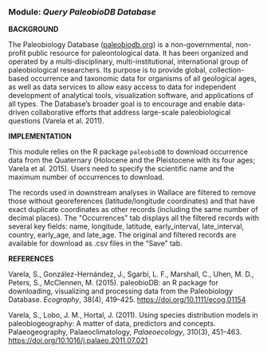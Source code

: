 ### **Module:** ***Query PaleobioDB Database*** 

**BACKGROUND**

The Paleobiology Database (<a href="paleobiodb.org" target="_blank">paleobiodb.org</a>) is a non-governmental, non-profit public resource for paleontological data. It has been organized and operated by a multi-disciplinary, multi-institutional, international group of paleobiological researchers. Its purpose is to provide global, collection-based occurrence and taxonomic data for organisms of all geological ages, as well as data services to allow easy access to data for independent development of analytical tools, visualization software, and applications of all types. The Database’s broader goal is to encourage and enable data-driven collaborative efforts that address large-scale paleobiological questions (Varela et al. 2011).

**IMPLEMENTATION**

This module relies on the R package `paleobioDB` to download occurrence data from the Quaternary (Holocene and the Pleistocene with its four ages; Varela et al. 2015). Users need to specify the scientific name and the maximum number of occurrences to download.

The records used in downstream analyses in Wallace are filtered to remove those without georeferences (latitude/longitude coordinates) and that have exact duplicate coordinates as other records (including the same number of decimal places). The "Occurrences” tab displays all the filtered records with several key fields: name, longitude, latitude, early_interval, late_interval, country, early_age, and late_age. The original and filtered records are available for download as .csv files in the “Save” tab.

**REFERENCES**

Varela, S., González-Hernández, J., Sgarbi, L. F., Marshall, C., Uhen, M. D., Peters, S., McClennen, M. (2015). paleobioDB: an R package for downloading, visualizing and processing data from the Paleobiology Database. *Ecography*, 38(4), 419–425. <a href="https://doi.org/10.1111/ecog.01154" target="_blank">https://doi.org/10.1111/ecog.01154</a>

Varela, S., Lobo, J. M., Hortal, J. (2011). Using species distribution models in paleobiogeography: A matter of data, predictors and concepts. Palaeogeography, Palaeoclimatology, *Palaeoecology*, 310(3), 451–463. <a href="https://doi.org/10.1016/j.palaeo.2011.07.021" target="_blank">https://doi.org/10.1016/j.palaeo.2011.07.021</a>
